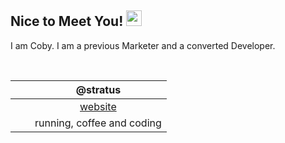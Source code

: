 ## Nice to Meet You! <img src="https://github.com/cobyeastwood/cobyeastwood/blob/main/bell.gif" width="25px">

I am Coby. I am a previous Marketer and a converted Developer.

<br>

|<img src="https://github.com/cobyeastwood/cobyeastwood/blob/main/laptop-code-solid.svg" width="15px">| @stratus |
| :----:  | :----: |
|<img src="https://github.com/cobyeastwood/cobyeastwood/blob/main/window-maximize-solid.svg" width="12.5px">| [website](www.cobyeastwood.com)|
|<img src="https://github.com/cobyeastwood/cobyeastwood/blob/main/heart-pulse-solid.svg" width="15px">| running, coffee and coding|
